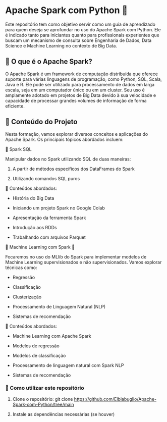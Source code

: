# Apache Spark com Python 🚀

Este repositório tem como objetivo servir como um guia de aprendizado para quem deseja se aprofundar no uso do Apache Spark com Python. Ele é indicado tanto para iniciantes quanto para profissionais experientes que buscam um mecanismo de consulta sobre Engenharia de Dados, Data Science e Machine Learning no contexto de Big Data.


## 📌 O que é o Apache Spark?

O Apache Spark é um framework de computação distribuída que oferece suporte para várias linguagens de programação, como Python, SQL, Scala, Java e R. Ele pode ser utilizado para processamento de dados em larga escala, seja em um computador único ou em um cluster. Seu uso é amplamente adotado em projetos de Big Data devido à sua velocidade e capacidade de processar grandes volumes de informação de forma eficiente.


## 📖 Conteúdo do Projeto

Nesta formação, vamos explorar diversos conceitos e aplicações do Apache Spark. Os principais tópicos abordados incluem:

🔹 Spark SQL

Manipular dados no Spark utilizando SQL de duas maneiras:

1. A partir de métodos específicos dos DataFrames do Spark

2. Utilizando comandos SQL puros

🔹 Conteúdos abordados:

* História do Big Data

* Iniciando um projeto Spark no Google Colab

* Apresentação da ferramenta Spark

* Introdução aos RDDs

* Trabalhando com arquivos Parquet


🔹 Machine Learning com Spark 🤖

Focaremos no uso do MLlib do Spark para implementar modelos de Machine Learning supervisionados e não supervisionados. Vamos explorar técnicas como:

* Regressão

* Classificação

* Clusterização

* Processamento de Linguagem Natural (NLP)

* Sistemas de recomendação

🔹 Conteúdos abordados:

* Machine Learning com Apache Spark

* Modelos de regressão

* Modelos de classificação

* Processamento de linguagem natural com Spark NLP

* Sistemas de recomendação


### 📌 Como utilizar este repositório

1. Clone o repositório:
git clone https://github.com/Elbiabuglio/Apache-Spark-com-Python/tree/main

2. Instale as dependências necessárias (se houver)

